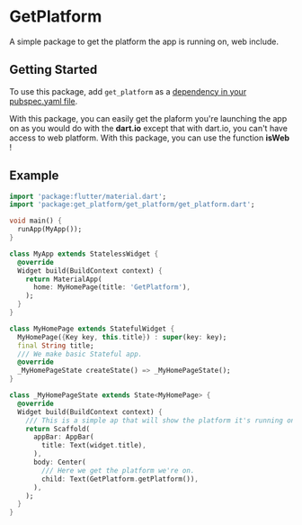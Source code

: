 # GetPlatform

A simple package to get the platform the app is running on, web include.
  
## Getting Started  
  
To use this package, add `get_platform` as a [dependency in your pubspec.yaml file](https://flutter.io/platform-plugins/).  

With this package, you can easily get the plaform you're launching the app on as you would do with the **dart.io** except that with dart.io, you can't have access to web platform. With this package, you can use the function **isWeb** !

## Example  
  
```dart  
import 'package:flutter/material.dart';
import 'package:get_platform/get_platform/get_platform.dart';

void main() {
  runApp(MyApp());
}

class MyApp extends StatelessWidget {
  @override
  Widget build(BuildContext context) {
    return MaterialApp(
      home: MyHomePage(title: 'GetPlatform'),
    );
  }
}

class MyHomePage extends StatefulWidget {
  MyHomePage({Key key, this.title}) : super(key: key);
  final String title;
  /// We make basic Stateful app.
  @override
  _MyHomePageState createState() => _MyHomePageState();
}

class _MyHomePageState extends State<MyHomePage> {
  @override
  Widget build(BuildContext context) {
    /// This is a simple ap that will show the platform it's running on.
    return Scaffold(
      appBar: AppBar(
        title: Text(widget.title),
      ),
      body: Center(
        /// Here we get the platform we're on.
        child: Text(GetPlatform.getPlatform()),
      ),
    );
  }
}
```
